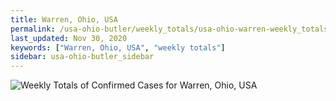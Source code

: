 ```yaml
---
title: Warren, Ohio, USA
permalink: /usa-ohio-butler/weekly_totals/usa-ohio-warren-weekly_totals.html
last_updated: Nov 30, 2020
keywords: ["Warren, Ohio, USA", "weekly totals"]
sidebar: usa-ohio-butler_sidebar
---
```


![Weekly Totals of Confirmed Cases for Warren, Ohio, USA](/covid_tracker/images/graphs/usa-ohio-warren-weekly_totals_graph.png)
